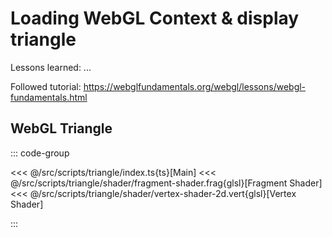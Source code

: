 # Loading WebGL Context & display triangle

Lessons learned: ...

Followed tutorial: https://webglfundamentals.org/webgl/lessons/webgl-fundamentals.html
## WebGL Triangle

<GL script="triangle"/>


::: code-group

<<< @/src/scripts/triangle/index.ts{ts}[Main]
<<< @/src/scripts/triangle/shader/fragment-shader.frag{glsl}[Fragment Shader]
<<< @/src/scripts/triangle/shader/vertex-shader-2d.vert{glsl}[Vertex Shader]

:::